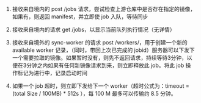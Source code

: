 
1. 接收来自境内的 post /jobs 请求，尝试检查上游仓库中是否存在指定的镜像，如果有，则返回 manifest，并立即使 job 入队，等待同步

2. 接收来自境内的请求 get /jobs，以显示当前队列执行情况（无详情）

3. 接收来自境外的 sync-worker 的请求 post /workers/，用于创建一个新的 available worker 记录，（同时，带回上次已完成的 jobid）服务器可以下发下一个需要拉取的镜像。如果暂时没有，则先不返回请求，持续等待3分钟，以便在3分钟之内如果有任何新镜像请求到来，则立即释放此 job。将此 job 操作标记为进行中，记录启动时间

4. 如果一个 job 超时，则立即下发给下一个 worker（超时公式为：timeout = (total Size / 100MB) * 512s ），每 100 M 最多可以传输约 8.5 分钟。